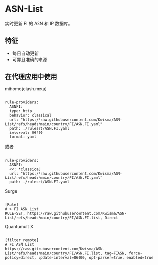 
# ASN-List
    
实时更新 FI 的 ASN 和 IP 数据库。
    
## 特征
    
- 每日自动更新
- 可靠且准确的来源
    
## 在代理应用中使用
    
mihomo(clash.meta)
   
<pre><code class="language-javascript">
rule-providers:
  ASNFI:
  type: http
  behavior: classical
  url: "https://raw.githubusercontent.com/Kwisma/ASN-List/refs/heads/main/country/FI/ASN.FI.yaml"
  path: ./ruleset/ASN.FI.yaml
  interval: 86400
  format: yaml
</code></pre>

或者

<pre><code class="language-javascript">
rule-providers:
  ASNFI:
  <<: *classical
  url: "https://raw.githubusercontent.com/Kwisma/ASN-List/refs/heads/main/country/FI/ASN.FI.yaml"
  path: ./ruleset/ASN.FI.yaml
</code></pre>
    
Surge
    
<pre><code class="language-javascript">
[Rule]
# > FI ASN List
RULE-SET, https://raw.githubusercontent.com/Kwisma/ASN-List/refs/heads/main/country/FI/ASN.FI.list, Direct
</code></pre>
    
Quantumult X
    
<pre><code class="language-javascript">
[filter_remote]
# FI ASN List
https://raw.githubusercontent.com/Kwisma/ASN-List/refs/heads/main/country/FI/ASN.FI.list, tag=FIASN, force-policy=direct, update-interval=86400, opt-parser=true, enabled=true
</code></pre>
